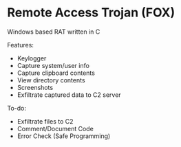 # Remote Access Trojan (FOX)

Windows based RAT written in C

Features:
- Keylogger
- Capture system/user info
- Capture clipboard contents
- View directory contents
- Screenshots
- Exfiltrate captured data to C2 server

To-do:
- Exfiltrate files to C2
- Comment/Document Code
- Error Check (Safe Programming)
